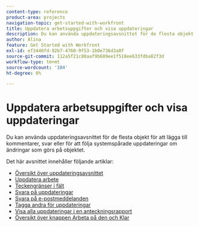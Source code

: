 ```yaml
---
content-type: reference
product-area: projects
navigation-topic: get-started-with-workfront
title: Uppdatera arbetsuppgifter och visa uppdateringar
description: Du kan använda uppdateringsavsnittet för de flesta objekt för att lägga till kommentarer, svar eller för att följa systemspårade uppdateringar om ändringar som görs på objektet.
author: Alina
feature: Get Started with Workfront
exl-id: ef3440fd-92b7-4760-9f53-1b0e736d3a0f
source-git-commit: 112a5f21c80aaf9b689ee1f518ee633fdba82f3d
workflow-type: tm+mt
source-wordcount: '104'
ht-degree: 0%

---
```


# Uppdatera arbetsuppgifter och visa uppdateringar

Du kan använda uppdateringsavsnittet för de flesta objekt för att lägga till kommentarer, svar eller för att följa systemspårade uppdateringar om ändringar som görs på objektet.

Det här avsnittet innehåller följande artiklar:

* [Översikt över uppdateringsavsnittet](../../workfront-basics/updating-work-items-and-viewing-updates/updates-tab-overview.md)
* [Uppdatera arbete](../../workfront-basics/updating-work-items-and-viewing-updates/update-work.md)
* [Teckengränser i fält](../../workfront-basics/updating-work-items-and-viewing-updates/character-limits-in-fields.md)
* [Svara på uppdateringar](../../workfront-basics/updating-work-items-and-viewing-updates/reply-to-updates.md)
* [Svara på e-postmeddelanden](../../workfront-basics/updating-work-items-and-viewing-updates/reply-to-email-notifications.md)
* [Tagga andra för uppdateringar](../../workfront-basics/updating-work-items-and-viewing-updates/tag-others-on-updates.md)
* [Visa alla uppdateringar i en anteckningsrapport](../../workfront-basics/updating-work-items-and-viewing-updates/view-all-updates-in-a-report.md)
* [Översikt över knappen Arbeta på den och Klar](../../workfront-basics/updating-work-items-and-viewing-updates/work-on-it-and-done-buttons-accept-complete-work.md)

